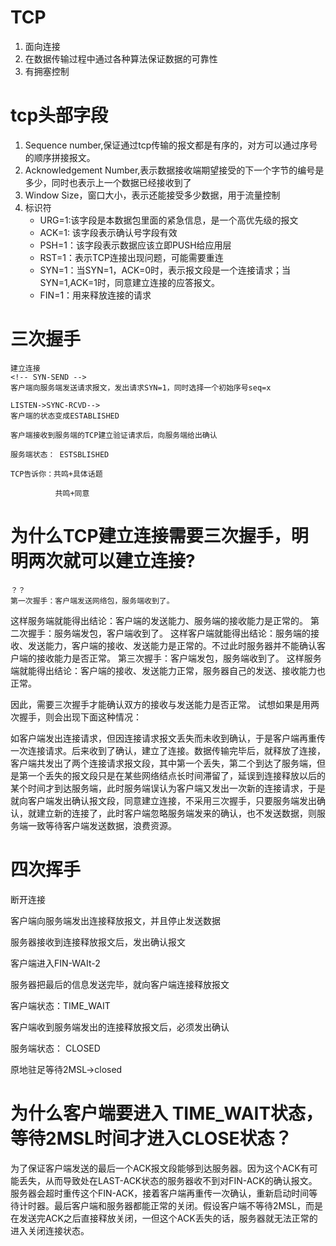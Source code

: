 # TCP
1. 面向连接
2. 在数据传输过程中通过各种算法保证数据的可靠性
3. 有拥塞控制

# tcp头部字段
1. Sequence number,保证通过tcp传输的报文都是有序的，对方可以通过序号的顺序拼接报文。
2. Acknowledgement Number,表示数据接收端期望接受的下一个字节的编号是多少，同时也表示上一个数据已经接收到了
3. Window Size，窗口大小，表示还能接受多少数据，用于流量控制
4. 标识符
    - URG=1:该字段是本数据包里面的紧急信息，是一个高优先级的报文
    - ACK=1: 该字段表示确认号字段有效
    - PSH=1：该字段表示数据应该立即PUSH给应用层
    - RST=1：表示TCP连接出现问题，可能需要重连
    - SYN=1：当SYN=1，ACK=0时，表示报文段是一个连接请求；当SYN=1,ACK=1时，同意建立连接的应答报文。
    - FIN=1：用来释放连接的请求

# 三次握手 
    建立连接
    <!-- SYN-SEND -->
    客户端向服务端发送请求报文，发出请求SYN=1，同时选择一个初始序号seq=x

    LISTEN->SYNC-RCVD-->
    客户端的状态变成ESTABLISHED

    客户端接收到服务端的TCP建立验证请求后，向服务端给出确认

    服务端状态： ESTSBLISHED

    TCP告诉你：共鸣+具体话题

              共鸣+同意



# 为什么TCP建立连接需要三次握手，明明两次就可以建立连接?
    ？？
    第一次握手：客户端发送网络包，服务端收到了。
这样服务端就能得出结论：客户端的发送能力、服务端的接收能力是正常的。
第二次握手：服务端发包，客户端收到了。
这样客户端就能得出结论：服务端的接收、发送能力，客户端的接收、发送能力是正常的。不过此时服务器并不能确认客户端的接收能力是否正常。
第三次握手：客户端发包，服务端收到了。
这样服务端就能得出结论：客户端的接收、发送能力正常，服务器自己的发送、接收能力也正常。

因此，需要三次握手才能确认双方的接收与发送能力是否正常。
试想如果是用两次握手，则会出现下面这种情况：

如客户端发出连接请求，但因连接请求报文丢失而未收到确认，于是客户端再重传一次连接请求。后来收到了确认，建立了连接。数据传输完毕后，就释放了连接，客户端共发出了两个连接请求报文段，其中第一个丢失，第二个到达了服务端，但是第一个丢失的报文段只是在某些网络结点长时间滞留了，延误到连接释放以后的某个时间才到达服务端，此时服务端误认为客户端又发出一次新的连接请求，于是就向客户端发出确认报文段，同意建立连接，不采用三次握手，只要服务端发出确认，就建立新的连接了，此时客户端忽略服务端发来的确认，也不发送数据，则服务端一致等待客户端发送数据，浪费资源。


# 四次挥手
断开连接

客户端向服务端发出连接释放报文，并且停止发送数据

<!-- CLODSE-Wait -->
服务器接收到连接释放报文后，发出确认报文

客户端进入FIN-WAIt-2

<!-- LAST_ACK -->
服务器把最后的信息发送完毕，就向客户端连接释放报文

客户端状态：TIME_WAIT

客户端收到服务端发出的连接释放报文后，必须发出确认

服务端状态： CLOSED

原地驻足等待2MSL->closed

# 为什么客户端要进入 TIME_WAIT状态，等待2MSL时间才进入CLOSE状态？
   为了保证客户端发送的最后一个ACK报文段能够到达服务器。因为这个ACK有可能丢失，从而导致处在LAST-ACK状态的服务器收不到对FIN-ACK的确认报文。服务器会超时重传这个FIN-ACK，接着客户端再重传一次确认，重新启动时间等待计时器。最后客户端和服务器都能正常的关闭。假设客户端不等待2MSL，而是在发送完ACK之后直接释放关闭，一但这个ACK丢失的话，服务器就无法正常的进入关闭连接状态。





